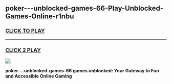 
## poker---unblocked-games-66-Play-Unblocked-Games-Online-r1nbu
<h3>
<a href="https://premium76.site?title=poker---unblocked-games-66&ref=25A">CLICK TO PLAY</a></h3>
<hr>

<h3>
<a href="https://premium76.site?title=poker---unblocked-games-66&ref=25A">CLICK 2 PLAY</a>
  
</h3>

<a href="https://premium76.site?title=poker---unblocked-games-66&ref=25A"><img src="https://clearcache.store/games.png"></a>


**poker---unblocked-games-66 games unblocked: Your Gateway to Fun and Accessible Online Gaming**
